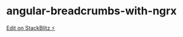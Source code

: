 # angular-breadcrumbs-with-ngrx

[Edit on StackBlitz ⚡️](https://stackblitz.com/edit/angular-g3twqe)